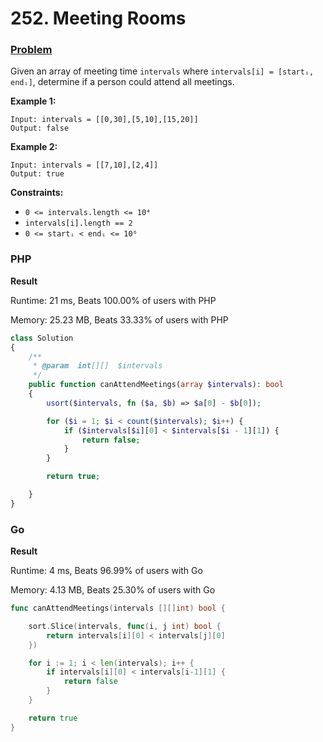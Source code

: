 # 252. Meeting Rooms

### [Problem](https://leetcode.com/problems/meeting-rooms/description/)

Given an array of meeting time `intervals` where `intervals[i] = [startᵢ, endᵢ]`, determine if a person could attend all meetings.

**Example 1:**

```
Input: intervals = [[0,30],[5,10],[15,20]]
Output: false
```

**Example 2:**

```
Input: intervals = [[7,10],[2,4]]
Output: true
```

**Constraints:**

- `0 <= intervals.length <= 10⁴`
- `intervals[i].length == 2`
- `0 <= startᵢ < endᵢ <= 10⁶`

### PHP

**Result**

Runtime: 21 ms, Beats 100.00% of users with PHP

Memory: 25.23 MB, Beats 33.33% of users with PHP

```php
class Solution
{
    /**
     * @param  int[][]  $intervals
     */
    public function canAttendMeetings(array $intervals): bool
    {
        usort($intervals, fn ($a, $b) => $a[0] - $b[0]);

        for ($i = 1; $i < count($intervals); $i++) {
            if ($intervals[$i][0] < $intervals[$i - 1][1]) {
                return false;
            }
        }

        return true;

    }
}
```

### Go

**Result**

Runtime: 4 ms, Beats 96.99% of users with Go

Memory: 4.13 MB, Beats 25.30% of users with Go

```go
func canAttendMeetings(intervals [][]int) bool {

	sort.Slice(intervals, func(i, j int) bool {
		return intervals[i][0] < intervals[j][0]
	})

	for i := 1; i < len(intervals); i++ {
		if intervals[i][0] < intervals[i-1][1] {
			return false
		}
	}

	return true
}
```
